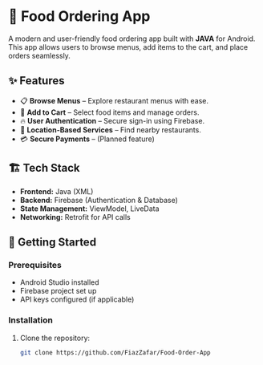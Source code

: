 # 🍔 Food Ordering App  

A modern and user-friendly food ordering app built with **JAVA** for Android. This app allows users to browse menus, add items to the cart, and place orders seamlessly.  

## ✨ Features  
- 📋 **Browse Menus** – Explore restaurant menus with ease.  
- 🛒 **Add to Cart** – Select food items and manage orders.  
- 🔥 **User Authentication** – Secure sign-in using Firebase.  
- 📍 **Location-Based Services** – Find nearby restaurants.  
- 💳 **Secure Payments** – (Planned feature)  

## 🏗️ Tech Stack  
- **Frontend:** Java (XML)  
- **Backend:** Firebase (Authentication & Database)  
- **State Management:** ViewModel, LiveData  
- **Networking:** Retrofit for API calls  

## 🚀 Getting Started  
### Prerequisites  
- Android Studio installed  
- Firebase project set up  
- API keys configured (if applicable)  

### Installation  
1. Clone the repository:  
   ```bash
   git clone https://github.com/FiazZafar/Food-Order-App
